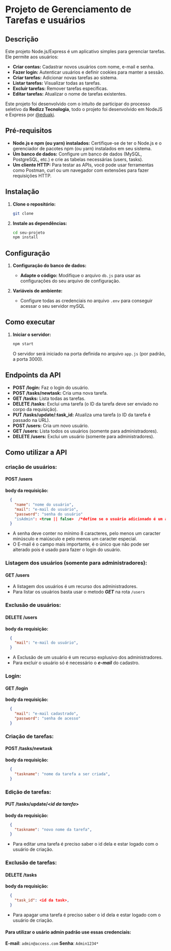 # Projeto de Gerenciamento de Tarefas e usuários

## Descrição

Este projeto Node.js/Express é um aplicativo simples para gerenciar tarefas. Ele
permite aos usuários:

- **Criar contas:** Cadastrar novos usuários com nome, e-mail e senha.
- **Fazer login:** Autenticar usuários e definir cookies para manter a sessão.
- **Criar tarefas:** Adicionar novas tarefas ao sistema.
- **Listar tarefas:** Visualizar todas as tarefas.
- **Excluir tarefas:** Remover tarefas específicas.
- **Editar tarefas:** Atualizar o nome de tarefas existentes.

Este projeto foi desenvolvido com o intuíto de participar do processo seletivo
da **Redizz Tecnologia**, todo o projeto foi desenvolvido em NodeJS e Express
por [@eduaki](https://github.com/eduaki).

## Pré-requisitos

- **Node.js e npm (ou yarn) instalados:** Certifique-se de ter o Node.js e o
  gerenciador de pacotes npm (ou yarn) instalados em seu sistema.
- **Um banco de dados:** Configure um banco de dados (MySQL, PostgreSQL, etc.) e
  crie as tabelas necessárias (users, tasks).
- **Um cliente HTTP:** Para testar as APIs, você pode usar ferramentas como
  Postman, curl ou um navegador com extensões para fazer requisições HTTP.

## Instalação

1. **Clone o repositório:**

   ```bash
   git clone
   ```

2. **Instale as dependências:**
   ```bash
   cd seu-projeto
   npm install
   ```

## Configuração

1. **Configuração do banco de dados:**

   - **Adapte o código:** Modifique o arquivo `db.js` para usar as configurações
     do seu arquivo de configuração.

2. **Variáveis de ambiente:**
   - Configure todas as credenciais no arquivo `.env` para conseguir acessar o
     seu servidor mySQL

## Como executar

1. **Iniciar o servidor:**
   ```bash
   npm start
   ```
   O servidor será iniciado na porta definida no arquivo `app.js` (por padrão, a
   porta 3000).

## Endpoints da API

- **POST /login:** Faz o login do usuário.
- **POST /tasks/newtask:** Cria uma nova tarefa.
- **GET /tasks:** Lista todas as tarefas.
- **DELETE /tasks:** Exclui uma tarefa (o ID da tarefa deve ser enviado no corpo
  da requisição).
- **PUT /tasks/update/:task_id:** Atualiza uma tarefa (o ID da tarefa é passado
  na URL).
- **POST /users:** Cria um novo usuário.
- **GET /users:** Lista todos os usuários (somente para administradores).
- **DELETE /users:** Exclui um usuário (somente para administradores).

## Como utilizar a API

### criação de usuários:

#### POST /users

**body da requisição:**

```JSON
  {
    "name": "nome do usuário",
    "mail": "e-mail do usuário",
    "password": "senha do usuário"
    "isAdmin": <true || false>  /*define se o usuário adicionado é um administrador*/
  }
```

- A senha deve conter no mínimo 8 caracteres, pelo menos um caracter minúsculo e
  maiúsculo e pelo menos um caracter especial.
- O E-mail é o campo mais importante, é o único que não pode ser alterado pois é
  usado para fazer o login do usuário.

### Listagem dos usuários (somente para administradores):

#### GET /users

- A listagem dos usuários é um recurso dos administradores.
- Para listar os usuários basta usar o metodo **_GET_** na rota `/users`

### Exclusão de usuários:

#### DELETE /users

**body da requisição:**

```JSON
  {
    "mail": "e-mail do usuário",
  }
```

- A Exclusão de um usuário é um recurso explusivo dos administradores.
- Para excluir o usuário só é necessário o **_e-mail_** do cadastro.

### Login:

#### GET /login

**body da requisição:**

```JSON
  {
    "mail": "e-mail cadastrado",
    "password": "senha de acesso"
  }
```

### Criação de tarefas:

#### POST /tasks/newtask

**body da requisição:**

```JSON
  {
    "taskname": "nome da tarefa a ser criada",
  }
```

### Edição de tarefas:

#### PUT /tasks/update/<_id da tarefa_>

**body da requisição:**

```JSON
  {
    "taskname": "novo nome da tarefa",
  }
```

- Para editar uma tarefa é preciso saber o id dela e estar logado com o usuário
  de criação.

### Exclusão de tarefas:

#### DELETE /tasks

**body da requisição:**

```JSON
  {
    "task_id": <id da task>,
  }
```

- Para apagar uma tarefa é preciso saber o id dela e estar logado com o usuário
  de criação.

#### Para utilizar o usário admin padrão use essas credenciais:

**E-mail**: `admin@access.com` **Senha**: `Admin1234*`
